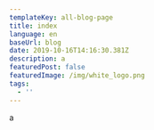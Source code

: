 ```yaml
---
templateKey: all-blog-page
title: index
language: en
baseUrl: blog
date: 2019-10-16T14:16:30.381Z
description: a
featuredPost: false
featuredImage: /img/white_logo.png
tags:
  - ''
---
```

a
